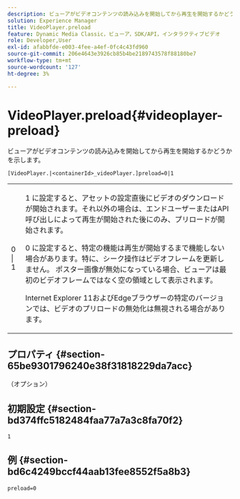 ```yaml
---
description: ビューアがビデオコンテンツの読み込みを開始してから再生を開始するかどうかを示します。
solution: Experience Manager
title: VideoPlayer.preload
feature: Dynamic Media Classic，ビューア，SDK/API，インタラクティブビデオ
role: Developer,User
exl-id: afabbfde-e003-4fee-a4ef-0fc4c43fd960
source-git-commit: 206e4643e3926cb85b4be2189743578f88180be7
workflow-type: tm+mt
source-wordcount: '127'
ht-degree: 3%

---
```


# VideoPlayer.preload{#videoplayer-preload}

ビューアがビデオコンテンツの読み込みを開始してから再生を開始するかどうかを示します。

`[VideoPlayer.|<containerId>_videoPlayer.]preload=0|1`

<table id="table_AE7AAFA9B4374E31B51D06511EB96401"> 
 <tbody> 
  <tr> 
   <td colname="col1"> <p> <span class="codeph"> 0 | 1 </span> </p> </td> 
   <td colname="col2"> <p> <span class="codeph"> 1 </span>に設定すると、アセットの設定直後にビデオのダウンロードが開始されます。それ以外の場合は、エンドユーザーまたはAPI呼び出しによって再生が開始された後にのみ、プリロードが開始されます。 </p> <p><span class="codeph"> 0 </span>に設定すると、特定の機能は再生が開始するまで機能しない場合があります。特に、シーク操作はビデオフレームを更新しません。 ポスター画像が無効になっている場合、ビューアは最初のビデオフレームではなく空の領域として表示されます。 </p> <p>Internet Explorer 11およびEdgeブラウザーの特定のバージョンでは、ビデオのプリロードの無効化は無視される場合があります。 </p> </td> 
  </tr> 
 </tbody> 
</table>

## プロパティ {#section-65be9301796240e38f31818229da7acc}

（オプション）

## 初期設定 {#section-bd374ffc5182484faa77a7a3c8fa70f2}

`1`

## 例 {#section-bd6c4249bccf44aab13fee8552f5a8b3}

`preload=0`
